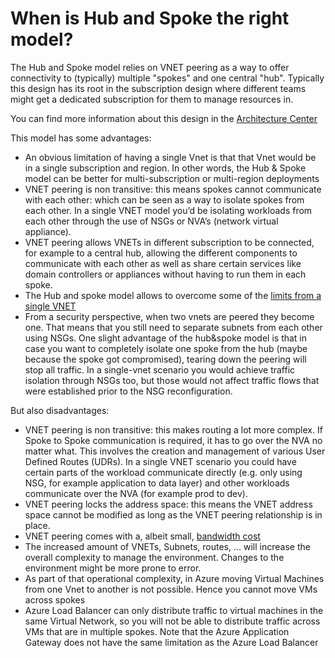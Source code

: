 # When is Hub and Spoke the right model?

The Hub and Spoke model relies on VNET peering as a way to offer connectivity to (typically) multiple "spokes" and one central "hub". Typically this design has its root in the subscription design where different teams might get a dedicated subscription for them to manage resources in.

You can find more information about this design in the [Architecture Center](https://docs.microsoft.com/en-us/azure/architecture/reference-architectures/hybrid-networking/hub-spoke)

This model has some advantages:

* An obvious limitation of having a single Vnet is that that Vnet would be in a single subscription and region. In other words, the Hub & Spoke model can be better for multi-subscription or multi-region deployments
* VNET peering is non transitive: this means spokes cannot communicate with each other: which can be seen as a way to isolate spokes from each other. In a single VNET model you’d be isolating workloads from each other through the use of NSGs or NVA’s (network virtual appliance).
* VNET peering allows VNETs in different subscription to be connected, for example to a central hub, allowing the different components to communicate with each other as well as share certain services like domain controllers or appliances without having to run them in each spoke.
* The Hub and spoke model allows to overcome some of the [limits from  a single VNET](https://docs.microsoft.com/en-us/azure/azure-subscription-service-limits#networking-limits-1)
* From a security perspective, when two vnets are peered they become one. That means that you still need to separate subnets from each other using NSGs. One slight advantage of the hub&spoke model is that in case you want to completely isolate one spoke from the hub (maybe because the spoke got compromised), tearing down the peering will stop all traffic. In a single-vnet scenario you would achieve traffic isolation through NSGs too, but those would not affect traffic flows that were established prior to the NSG reconfiguration. 

But also disadvantages:

* VNET peering is non transitive: this makes routing a lot more complex. If Spoke to Spoke communication is required, it has to go over the NVA no matter what. This involves the creation and management of various User Defined Routes (UDRs).  In a single VNET scenario you could have certain parts of the workload communicate directly (e.g. only using NSG, for example application to data layer) and other workloads communicate over the NVA (for example prod to dev). 
* VNET peering locks the address space: this means the VNET address space cannot be modified as long as the VNET peering relationship is in place.
* VNET peering comes with a, albeit small, [bandwidth cost](https://azure.microsoft.com/en-us/pricing/details/virtual-network/)
* The increased amount of VNETs, Subnets, routes, … will increase the overall complexity to manage the environment. Changes to the environment might be more prone to error.
* As part of that operational complexity, in Azure moving Virtual Machines from one Vnet to another is not possible. Hence you cannot move VMs across spokes
* Azure Load Balancer can only distribute traffic to virtual machines in the same Virtual Network, so you will not be able to distribute traffic across VMs that are in multiple spokes. Note that the Azure Application Gateway does not have the same limitation as the Azure Load Balancer


